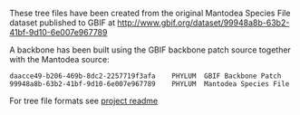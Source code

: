 These tree files have been created from the original Mantodea Species File dataset published to GBIF at http://www.gbif.org/dataset/99948a8b-63b2-41bf-9d10-6e007e967789

A backbone has been built using the GBIF backbone patch source together with the Mantodea source:

    daacce49-b206-469b-8dc2-2257719f3afa	PHYLUM	GBIF Backbone Patch
    99948a8b-63b2-41bf-9d10-6e007e967789	PHYLUM	Mantodea Species File


For tree file formats see [project readme](../README.md)


